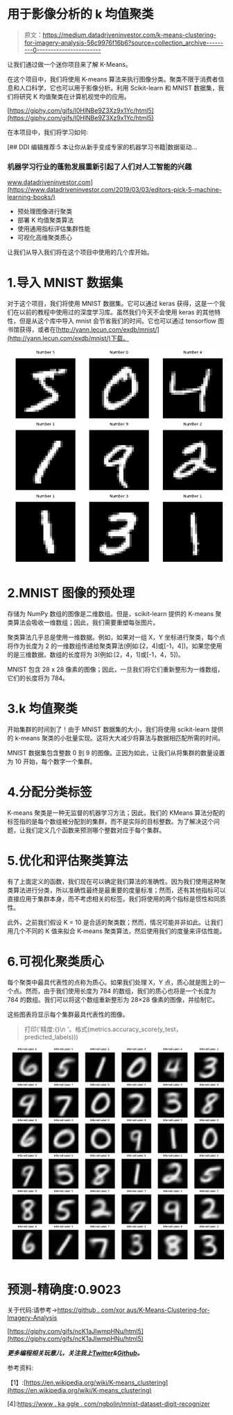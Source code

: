 # 用于影像分析的 k 均值聚类

> 原文：<https://medium.datadriveninvestor.com/k-means-clustering-for-imagery-analysis-56c9976f16b6?source=collection_archive---------0----------------------->

让我们通过做一个迷你项目来了解 K-Means。

在这个项目中，我们将使用 K-means 算法来执行图像分类。聚类不限于消费者信息和人口科学，它也可以用于影像分析。利用 Scikit-learn 和 MNIST 数据集，我们将研究 K 均值聚类在计算机视觉中的应用。

[https://giphy.com/gifs/l0HlNBe9Z3Xz9x1Yc/html5](https://giphy.com/gifs/l0HlNBe9Z3Xz9x1Yc/html5)

在本项目中，我们将学习如何:

[](https://www.datadriveninvestor.com/2019/03/03/editors-pick-5-machine-learning-books/) [## DDI 编辑推荐:5 本让你从新手变成专家的机器学习书籍|数据驱动…

### 机器学习行业的蓬勃发展重新引起了人们对人工智能的兴趣

www.datadriveninvestor.com](https://www.datadriveninvestor.com/2019/03/03/editors-pick-5-machine-learning-books/) 

*   预处理图像进行聚类
*   部署 K 均值聚类算法
*   使用通用指标评估集群性能
*   可视化高维聚类质心

让我们从导入我们将在这个项目中使用的几个库开始。

# 1.导入 MNIST 数据集

对于这个项目，我们将使用 MNIST 数据集。它可以通过 keras 获得，这是一个我们在以前的教程中使用过的深度学习库。虽然我们今天不会使用 keras 的其他特性，但是从这个库中导入 mnist 会节省我们的时间。它也可以通过 tensorflow 图书馆获得，或者在[http://yann.lecun.com/exdb/mnist/](http://yann.lecun.com/exdb/mnist/)下载。

![](img/c0a8a33af49695686f57800dc9507078.png)

# 2.MNIST 图像的预处理

存储为 NumPy 数组的图像是二维数组。但是，scikit-learn 提供的 K-means 聚类算法会吸收一维数组；因此，我们需要重塑每张图片。

聚类算法几乎总是使用一维数据。例如，如果对一组 X，Y 坐标进行聚类，每个点将作为长度为 2 的一维数组传递给聚类算法(例如:[2，4]或[-1，4])。如果您使用的是三维数据，数组的长度将为 3(例如:[2，4，1]或[-1，4，5])。

MNIST 包含 28 x 28 像素的图像；因此，一旦我们将它们重新整形为一维数组，它们的长度将为 784。

# 3.k 均值聚类

开始集群的时间到了！由于 MNIST 数据集的大小，我们将使用 scikit-learn 提供的 k-means 聚类的小批量实现。这将大大减少将算法与数据相匹配所需的时间。

MNIST 数据集包含整数 0 到 9 的图像。正因为如此，让我们从将集群的数量设置为 10 开始，每个数字一个集群。

# 4.分配分类标签

K-means 聚类是一种无监督的机器学习方法；因此，我们的 KMeans 算法分配的标签指的是每个数组被分配到的集群，而不是实际的目标整数。为了解决这个问题，让我们定义几个函数来预测哪个整数对应于每个集群。

# 5.优化和评估聚类算法

有了上面定义的函数，我们现在可以确定我们算法的准确性。因为我们使用这种聚类算法进行分类，所以准确性最终是最重要的度量标准；然而，还有其他指标可以直接应用于集群本身，而不考虑相关的标签。我们将使用的两个指标是惯性和同质性。

此外，之前我们假设 K = 10 是合适的聚类数；然而，情况可能并非如此。让我们用几个不同的 K 值来拟合 K-means 聚类算法，然后使用我们的度量来评估性能。

# 6.可视化聚类质心

每个聚类中最具代表性的点称为质心。如果我们处理 X，Y 点，质心就是图上的一个点。然而，由于我们使用长度为 784 的数组，我们的质心也将是一个长度为 784 的数组。我们可以将这个数组重新整形为 28×28 像素的图像，并绘制它。

这些图表将显示每个集群最具代表性的图像。

> 打印('精度:{}\n '。格式(metrics.accuracy_score(y_test，predicted_labels)))

![](img/98d71940f6ff255bd02842ff5483d311.png)

# 预测-精确度:0.9023

关于代码:请参考->[https://github . com/xor aus/K-Means-Clustering-for-Imagery-Analysis](https://github.com/xoraus/K-Means-Clustering-for-Imagery-Analysis)

[https://giphy.com/gifs/ncK1aJlwmpHNu/html5](https://giphy.com/gifs/ncK1aJlwmpHNu/html5)

***更多编程相关玩意儿，关注我上***[***Twitter***](https://twitter.com/xoraus)***&***[***Github***](https://github.com/xoraus)***。***

参考资料:

【1】:[https://en.wikipedia.org/wiki/K-means_clustering](https://en.wikipedia.org/wiki/K-means_clustering)

[2]:[http://yann.lecun.com/exdb/mnist/](http://yann.lecun.com/exdb/mnist/)

[3]:[https://en.wikipedia.org/wiki/MNIST_database](https://en.wikipedia.org/wiki/MNIST_database)

[4]:[https://www . ka ggle . com/ngbolin/mnist-dataset-digit-recognizer](https://www.kaggle.com/ngbolin/mnist-dataset-digit-recognizer)